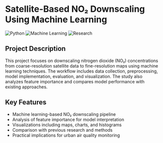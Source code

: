 # Satellite-Based NO₂ Downscaling Using Machine Learning

![Python](https://img.shields.io/badge/Python-3.9-blue)
![Machine Learning](https://img.shields.io/badge/Machine%20Learning-Model-lightgrey)
![Research](https://img.shields.io/badge/Research-AirQuality-green)

## Project Description
This project focuses on downscaling nitrogen dioxide (NO₂) concentrations from coarse-resolution satellite data to fine-resolution maps using machine learning techniques. The workflow includes data collection, preprocessing, model implementation, evaluation, and visualization. The study also analyzes feature importance and compares model performance with existing approaches.

## Key Features
- Machine learning-based NO₂ downscaling pipeline
- Analysis of feature importance for model interpretation
- Visualizations including maps, charts, and histograms
- Comparison with previous research and methods
- Practical implications for urban air quality monitoring


